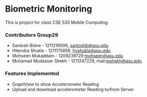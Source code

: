 # Biometric Monitoring

This is project for class CSE 535 Mobile Computing.


### Contributors Group29
  * Santosh Bidve -  1211219006, santoshb@asu.edu
  * Hitendra Shukla - 1211175859, hyshukla@asu.edu
  * Mohseen Mukaddam - 1209239729 mohseen@asu.edu
  * Mohamad Mudassar Shekh - 1211247229, mail:mshekh@asu.edu
  
### Features Implemented
* GraphView to show Accelerometer Reading
* Upload and download accelerometer Reading to/from Server
 
